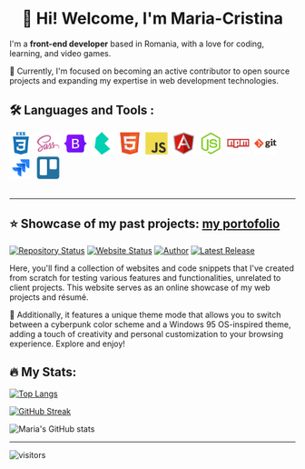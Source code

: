 <h1 align="center">👋 Hi! Welcome, I'm Maria-Cristina</h1>
<p >I'm a <strong>front-end developer</strong> based in Romania, with a love for coding, learning, and video games. </p>
<p>🌱 Currently, I'm focused on becoming an active contributor to open source projects and expanding my expertise in web development technologies.</p>

## :hammer_and_wrench: Languages and Tools :
<div>
  <img src="https://github.com/devicons/devicon/blob/master/icons/css3/css3-plain-wordmark.svg"  title="CSS3" alt="CSS" width="40" height="40"/>&nbsp;  
  <img src="https://github.com/devicons/devicon/blob/master/icons/sass/sass-original.svg"  title="SASS" alt="SASS" width="40" height="40"/>&nbsp;
  <img src="https://github.com/devicons/devicon/blob/master/icons/bootstrap/bootstrap-original.svg" title="Bootstrap" alt="Bootstrap" width="40" height="40"/>&nbsp;
  <img src="https://github.com/devicons/devicon/blob/master/icons/bulma/bulma-plain.svg" title="Bulma" alt="Bulma" width="40" height="40"/>&nbsp;
  <img src="https://github.com/devicons/devicon/blob/master/icons/html5/html5-original.svg" title="HTML5" alt="HTML" width="40" height="40"/>&nbsp;
  <img src="https://github.com/devicons/devicon/blob/master/icons/javascript/javascript-original.svg" title="JavaScript" alt="JavaScript" width="40" height="40"/>&nbsp;
  <img src="https://github.com/devicons/devicon/blob/master/icons/angularjs/angularjs-original.svg" title="Angular" alt="Angular" width="40" height="40"/>&nbsp;
  <img src="https://github.com/devicons/devicon/blob/master/icons/nodejs/nodejs-original.svg" title="NodeJS" alt="NodeJS" width="40" height="40"/>&nbsp;
  <img src="https://github.com/devicons/devicon/blob/master/icons/npm/npm-original-wordmark.svg" title="NPM" alt="NPM" width="40" height="40"/>&nbsp;
  <img src="https://github.com/devicons/devicon/blob/master/icons/git/git-original-wordmark.svg" title="Git" **alt="Git" width="40" height="40"/>&nbsp;
  <img src="https://github.com/devicons/devicon/blob/master/icons/jira/jira-original.svg" title="Jira" alt="Jira" width="40" height="40"/>&nbsp;
  <img src="https://github.com/devicons/devicon/blob/master/icons/trello/trello-plain.svg" title="Trello" alt="Trello" width="40" height="40"/>&nbsp;
</div>
<br />
<hr />

## :star: Showcase of my past projects: [**my portofolio**](https://maria-cristinaiosub.vercel.app/#projects)

[![Repository Status](https://img.shields.io/badge/Repository%20Status-Maintained-dark%20green.svg)](https://github.com/mariacristinaI/mariacristinaI)
[![Website Status](https://img.shields.io/badge/Website%20Status-Online-green)](https://mariacristinai.github.io/mariacristinaI)
[![Author](https://img.shields.io/badge/Author-Maria%20Cristina%20Iosub-blue.svg)](https://github.com/mariacristinaI)
[![Latest Release](https://img.shields.io/badge/Latest%20Release-18%20March%202023-yellow.svg)](https://github.com/mariacristinaI?tab=repositories)

Here, you'll find a collection of websites and code snippets that I've created from scratch for testing various features and functionalities, unrelated to client projects. This website serves as an online showcase of my web projects and résumé.

🎨 Additionally, it features a unique theme mode that allows you to switch between a cyberpunk color scheme and a Windows 95 OS-inspired theme, adding a touch of creativity and personal customization to your browsing experience. Explore and enjoy!

## :fire: My Stats:
[![Top Langs](https://github-readme-stats.vercel.app/api/top-langs/?username=mariacristinaI&layout=compact&title_color=14c1c1&text_color=0D0D0D)](https://github.com/mariacristinaI/github-readme-stats)

[![GitHub Streak](https://github-readme-streak-stats.herokuapp.com/?user=mariacristinaI&text_color=0D0D0D&ring=B70E91&currStreakLabel=14c1c1)](https://git.io/streak-stats)

![Maria's GitHub stats](https://github-readme-stats.vercel.app/api?username=mariacristinaI&show_icons=true&count_private=true&include_all_commits=true&hide=stars,prs,issues,contribs&title_color=14c1c1&text_color=0D0D0D&icon_color=14c1c1&custom_title=GitHub_Stats)

<hr />

![visitors](https://visitor-badge.glitch.me/badge?page_id=mariacristinaI/mariacristinaI)
